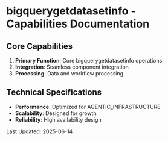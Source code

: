 # bigquerygetdatasetinfo - Capabilities Documentation

## Core Capabilities

1. **Primary Function**: Core bigquerygetdatasetinfo operations
2. **Integration**: Seamless component integration
3. **Processing**: Data and workflow processing

## Technical Specifications

- **Performance**: Optimized for AGENTIC_INFRASTRUCTURE
- **Scalability**: Designed for growth
- **Reliability**: High availability design

Last Updated: 2025-06-14
